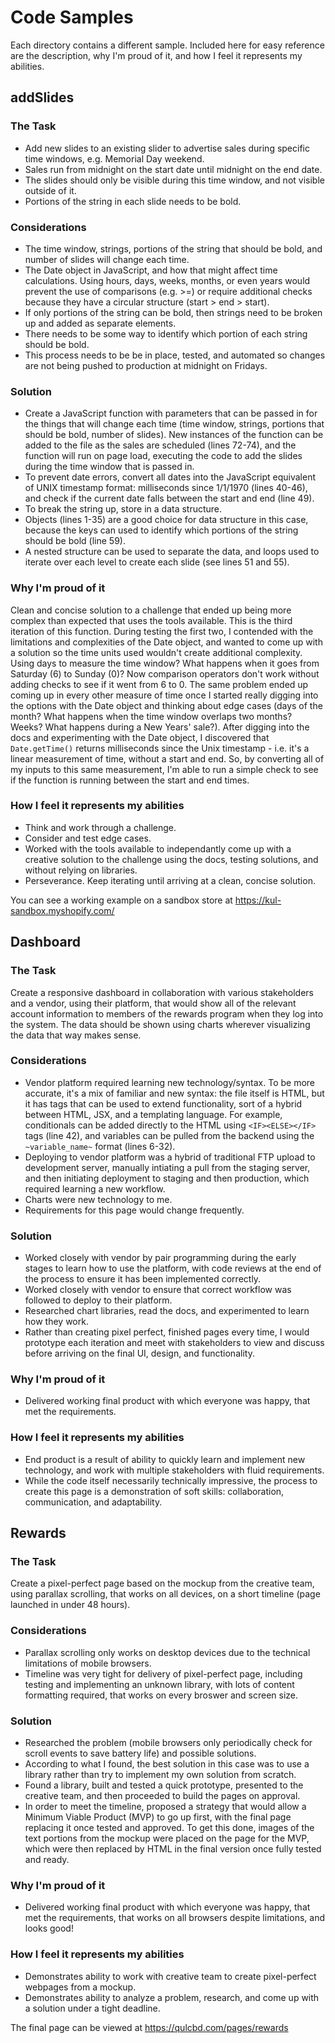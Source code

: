 # Code Samples

Each directory contains a different sample. Included here for easy reference are the description, why I'm proud of it, and how I feel it represents my abilities. 

## addSlides
### The Task
  - Add new slides to an existing slider to advertise sales during specific time windows, e.g. Memorial Day weekend. 
  - Sales run from midnight on the start date until midnight on the end date. 
  - The slides should only be visible during this time window, and not visible outside of it. 
  - Portions of the string in each slide needs to be bold.

### Considerations
  - The time window, strings, portions of the string that should be bold, and number of slides will change each time.
  - The Date object in JavaScript, and how that might affect time calculations. Using hours, days, weeks, months, or even years would prevent the use of comparisons (e.g. >=) or require additional checks because they have a circular structure (start > end > start).
  - If only portions of the string can be bold, then strings need to be broken up and added as separate elements.
  - There needs to be some way to identify which portion of each string should be bold. 
  - This process needs to be be in place, tested, and automated so changes are not being pushed to production at midnight on Fridays.

### Solution
  - Create a JavaScript function with parameters that can be passed in for the things that will change each time (time window, strings, portions that should be bold, number of slides). New instances of the function can be added to the file as the sales are scheduled (lines 72-74), and the function will run on page load, executing the code to add the slides during the time window that is passed in.
  - To prevent date errors, convert all dates into the JavaScript equivalent of UNIX timestamp format: milliseconds since 1/1/1970 (lines 40-46), and check if the current date falls between the start and end (line 49).
  - To break the string up, store in a data structure. 
  - Objects (lines 1-35) are a good choice for data structure in this case, because the keys can used to identify which portions of the string should be bold (line 59). 
  - A nested structure can be used to separate the data, and loops used to iterate over each level to create each slide (see lines 51 and 55).


### Why I'm proud of it
Clean and concise solution to a challenge that ended up being more complex than expected that uses the tools available. 
This is the third iteration of this function. During testing the first two, I contended with the limitations and complexities of the Date object, and wanted to come up with a solution so the time units used wouldn't create additional complexity. Using days to measure the time window? What happens when it goes from Saturday (6) to Sunday (0)? Now comparison operators don't work without adding checks to see if it went from 6 to 0. The same problem ended up coming up in every other measure of time once I started really digging into the options with the Date object and thinking about edge cases (days of the month? What happens when the time window overlaps two months? Weeks? What happens during a New Years' sale?). 
After digging into the docs and experimenting with the Date object, I discovered that `Date.getTime()` returns milliseconds since the Unix timestamp - i.e. it's a linear measurement of time, without a start and end. So, by converting all of my inputs to this same measurement, I'm able to run a simple check to see if the function is running between the start and end times. 

### How I feel it represents my abilities
- Think and work through a challenge.
- Consider and test edge cases.
- Worked with the tools available to independantly come up with a creative solution to the challenge using the docs, testing solutions, and without relying on libraries. 
- Perseverance. Keep iterating until arriving at a clean, concise solution.

You can see a working example on a sandbox store at https://kul-sandbox.myshopify.com/


## Dashboard
### The Task
Create a responsive dashboard in collaboration with various stakeholders and a vendor, using their platform, that would show all of the relevant account information to members of the rewards program when they log into the system. The data should be shown using charts wherever visualizing the data that way makes sense.

### Considerations
- Vendor platform required learning new technology/syntax. To be more accurate, it's a mix of familiar and new syntax: the file itself is HTML, but it has tags that can be used to extend functionality, sort of a hybrid between HTML, JSX, and a templating language. For example, conditionals can be added directly to the HTML using `<IF><ELSE></IF>` tags (line 42), and variables can be pulled from the backend using the `~variable_name~` format (lines 6-32).
- Deploying to vendor platform was a hybrid of traditional FTP upload to development server, manually intiating a pull from the staging server, and then initiating deployment to staging and then production, which required learning a new workflow.
- Charts were new technology to me. 
- Requirements for this page would change frequently. 

### Solution
- Worked closely with vendor by pair programming during the early stages to learn how to use the platform, with code reviews at the end of the process to ensure it has been implemented correctly. 
- Worked closely with vendor to ensure that correct workflow was followed to deploy to their platform.
- Researched chart libraries, read the docs, and experimented to learn how they work.
- Rather than creating pixel perfect, finished pages every time, I would prototype each iteration and meet with stakeholders to view and discuss before arriving on the final UI, design, and functionality. 

### Why I'm proud of it
- Delivered working final product with which everyone was happy, that met the requirements.

### How I feel it represents my abilities
- End product is a result of ability to quickly learn and implement new technology, and work with multiple stakeholders with fluid requirements.
- While the code itself necessarily technically impressive, the process to create this page is a demonstration of soft skills: collaboration, communication, and adaptability.



## Rewards
### The Task
Create a pixel-perfect page based on the mockup from the creative team, using parallax scrolling, that works on all devices, on a short timeline (page launched in under 48 hours).

### Considerations
- Parallax scrolling only works on desktop devices due to the technical limitations of mobile browsers.
- Timeline was very tight for delivery of pixel-perfect page, including testing and implementing an unknown library, with lots of content formatting required, that works on every broswer and screen size.

### Solution
- Researched the problem (mobile browsers only periodically check for scroll events to save battery life) and possible solutions. 
- According to what I found, the best solution in this case was to use a library rather than try to implement my own solution from scratch. 
- Found a library, built and tested a quick prototype, presented to the creative team, and then proceeded to build the pages on approval.
- In order to meet the timeline, proposed a strategy that would allow a Minimum Viable Product (MVP) to go up first, with the final page replacing it once tested and approved. To get this done, images of the text portions from the mockup were placed on the page for the MVP, which were then replaced by HTML in the final version once fully tested and ready.

### Why I'm proud of it
- Delivered working final product with which everyone was happy, that met the requirements, that works on all browsers despite limitations, and looks good!

### How I feel it represents my abilities
- Demonstrates ability to work with creative team to create pixel-perfect webpages from a mockup.
- Demonstrates ability to analyze a problem, research, and come up with a solution under a tight deadline.

The final page can be viewed at https://qulcbd.com/pages/rewards